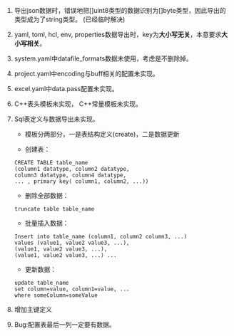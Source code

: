 1. 导出json数据时，错误地把[]uint8类型的数据识别为[]byte类型，因此导出的类型成为了string类型。
(已经临时解决)

2. yaml, toml, hcl, env, properties数据导出时，key为**大小写无关**，本意要求**大小写相关**。

3. system.yaml中datafile_formats数据未使用，考虑是不删除掉。

4. project.yaml中encoding与buff相关的配置未实现。

5. excel.yaml中data.pass配置未实现。

6. C++表头模板未实现， C++常量模板未实现。

7. Sql表定义与数据导出未实现。

	- 模板分两部分，一是表结构定义(create)，二是数据更新

	- 创建表：
	
	```
	CREATE TABLE table_name
	(column1 datatype, column2 datatype,
	column3 datatype, column4 datatype,
	...	, primary key( column1, column2, ...))
	```

	- 删除全部数据：
	
	`truncate table table_name`
	
	- 批量插入数据：

	```
	Insert into table_name (column1, column2 column3, ...) 
	values (value1, value2 value3, ...), 
	(value1, value2 value3, ...), 
	(value1, value2 value3, ...) ...
	```

	- 更新数据：
	
	```
	update table_name
	set column=value, column1=value, ...
	where someColumn=someValue
	```
8. 增加主键定义
9. Bug:配置表最后一列一定要有数据。